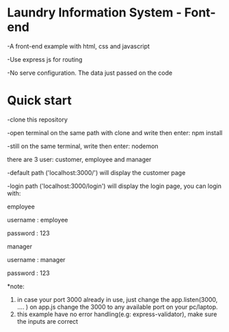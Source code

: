 # Laundry Information System - Font-end
-A front-end example with html, css and javascript

-Use express js for routing

-No serve configuration. The data just passed on the code
# Quick start
-clone this repository

-open terminal on the same path with clone and write then enter: npm install

-still on the same terminal, write then enter: nodemon


there are 3 user: customer, employee and manager

-default path ('localhost:3000/') will display the customer page

-login path ('localhost:3000/login') will display the login page, you can login with:

employee

username : employee

password : 123

manager

username : manager

password : 123

*note:
1. in case your port 3000 already in use, just change the app.listen(3000, .... ) on app.js
change the 3000 to any available port on your pc/laptop.
2. this example have no error handling(e.g: express-validator), make sure the inputs are correct
